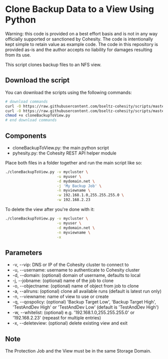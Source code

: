 # Clone Backup Data to a View Using Python

Warning: this code is provided on a best effort basis and is not in any way officially supported or sanctioned by Cohesity. The code is intentionally kept simple to retain value as example code. The code in this repository is provided as-is and the author accepts no liability for damages resulting from its use.

This script clones backup files to an NFS view.

## Download the script

You can download the scripts using the following commands:

```bash
# download commands
curl -O https://raw.githubusercontent.com/bseltz-cohesity/scripts/master/python/cloneBackupToView/cloneBackupToView.py
curl -O https://raw.githubusercontent.com/bseltz-cohesity/scripts/master/python/pyhesity.py
chmod +x cloneBackupToView.py
# end download commands
```

## Components

* cloneBackupToView.py: the main python script
* pyhesity.py: the Cohesity REST API helper module

Place both files in a folder together and run the main script like so:

```bash
./cloneBackupToView.py -v mycluster \
                       -u myuser \
                       -d mydomain.net \
                       -j 'My Backup Job' \
                       -n myviewname \
                       -w 192.168.1.0,255.255.255.0 \
                       -w 192.168.2.23
```

To delete the view after you're done with it:

```bash
./cloneBackupToView.py -v mycluster \
                       -u myuser \
                       -d mydomain.net \
                       -n myviewname \
                       -x
```

## Parameters

* -v, --vip: DNS or IP of the Cohesity cluster to connect to
* -u, --username: username to authenticate to Cohesity cluster
* -d, --domain: (optional) domain of username, defaults to local
* -j, --jobname: (optional) name of the job to clone
* -o, --objectname: (optional) name of object from job to clone
* -a, --allruns: (optional) clone all available runs (default is latest run only)
* -n, --viewname: name of view to use or create
* -q, --qospolicy: (optional) 'Backup Target Low', 'Backup Target High', 'TestAndDev High' or 'TestAndDev Low' (default is 'TestAndDev High')
* -w, --whitelist: (optional) e.g. '192.168.1.0,255.255.255.0' or '192.168.2.23' (repeast for multiple entries)
* -x, --deleteview: (optional) delete existing view and exit

## Note

The Protection Job and the View must be in the same Storage Domain.
